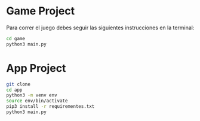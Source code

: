 # Game Project

Para correr el juego debes seguir las siguientes instrucciones en la terminal:
```sh
cd game
python3 main.py
```


# App Project

```sh
git clone
cd app
python3 -m venv env
source env/bin/activate
pip3 install -r requirementes.txt
python3 main.py
```
